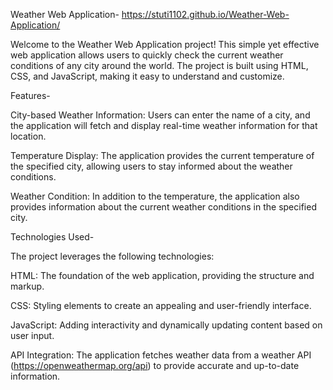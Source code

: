 Weather Web Application- https://stuti1102.github.io/Weather-Web-Application/

Welcome to the Weather Web Application project! This simple yet effective web application allows users to quickly check the current weather conditions of any city around the world. The project is built using HTML, CSS, and JavaScript, making it easy to understand and customize.


Features-

City-based Weather Information: Users can enter the name of a city, and the application will fetch and display real-time weather information for that location.

Temperature Display: The application provides the current temperature of the specified city, allowing users to stay informed about the weather conditions.

Weather Condition: In addition to the temperature, the application also provides information about the current weather conditions in the specified city.

Technologies Used-

The project leverages the following technologies:

HTML: The foundation of the web application, providing the structure and markup.

CSS: Styling elements to create an appealing and user-friendly interface.

JavaScript: Adding interactivity and dynamically updating content based on user input.

API Integration: The application fetches weather data from a weather API (https://openweathermap.org/api) to provide accurate and up-to-date information. 
